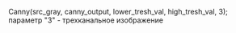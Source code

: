 
Canny(src_gray, canny_output, lower_tresh_val, high_tresh_val, 3); 
параметр "3" - трехканальное изображение
